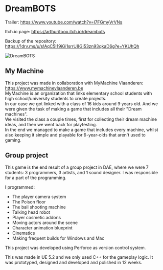 # DreamBOTS
Trailer: https://www.youtube.com/watch?v=I7FGmyVrVNs

Itch.io page: https://arthuritooo.itch.io/dreambots

Backup of the repository: https://1drv.ms/u/s!AqC5I19iGi1srrU8Gi53zn93qkaD6g?e=YKUhQh


 ![DreamBOTS](https://github.com/MendelDebrabandere/DreamBOTS/assets/95921047/fc75c8ac-c5f6-4fbf-992d-1e5f3c89c07c)

## My Machine
This project was made in collaboration with MyMachine Vlaanderen: https://www.mymachinevlaanderen.be \
MyMachine is an organization that links elementary school students with high school/university students to create projects.\
In our case we got linked with a class of 16 kids around 9 years old. And we were given the task of making a game that includes all their "Dream machines".\
We visited the class a couple times, first for collecting their dream machine ideas, and then we went back for playtesting.\
In the end we managed to make a game that includes every machine, whilst also keeping it simple and playable for 9-year-olds that aren't used to gaming.



## Group project
This game is the end result of a group project in DAE, where we were 7 students: 3 programmers, 3 artists, and 1 sound designer.
I was responsible for a part of the programming.

I programmed:

- The player camera system
- The Poison floor
- The ball shooting machine
- Talking head robot
- Player cosmetic addons
- Moving actors around the scene
- Character animation blueprint
- Cinematics
- Making frequent builds for Windows and Mac

This project was developed using Perforce as version control system.

This was made in UE 5.2 and we only used C++ for the gameplay logic. It was prototyped, designed and developed and polished in 12 weeks.










